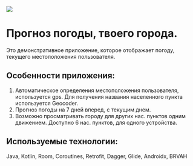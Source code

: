 ![](https://s8.hostingkartinok.com/uploads/images/2019/05/3bf12b7d464531023d2fe1fea03a5825.jpg)
# Прогноз погоды, твоего города.
Это демонстративное приложение, которое отображает погоду, текущего местоположения пользователя.
## Особенности приложения:
1. Автоматическое определения местоположения пользователя, используется gps. Для получения названия населенного пункта используется Geocoder.
2. Прогноз погоды на 7 дней вперед, с текущим днем.
3. Возможно просматривать городу для других нас. пунктов одним движением. Доступно 6 нас. пунктов, для одного устройства.
## Используемые технологии:
Java, Kotlin, Room, Coroutines, Retrofit, Dagger, Glide, Androidx, BRVAH 
